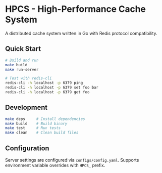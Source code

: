 # HPCS - High-Performance Cache System

A distributed cache system written in Go with Redis protocol compatibility.

## Quick Start

```bash
# Build and run
make build
make run-server

# Test with redis-cli
redis-cli -h localhost -p 6379 ping
redis-cli -h localhost -p 6379 set foo bar
redis-cli -h localhost -p 6379 get foo
```

## Development

```bash
make deps     # Install dependencies
make build    # Build binary
make test     # Run tests
make clean    # Clean build files
```

## Configuration

Server settings are configured via `configs/config.yaml`. Supports environment variable overrides with `HPCS_` prefix.